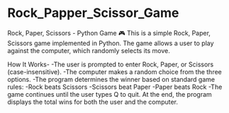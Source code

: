 # Rock_Papper_Scissor_Game
Rock, Paper, Scissors - Python Game 🎮
This is a simple Rock, Paper, Scissors game implemented in Python. The game allows a user to play against the computer, which randomly selects its move.

How It Works-
-The user is prompted to enter Rock, Paper, or Scissors (case-insensitive).
-The computer makes a random choice from the three options.
-The program determines the winner based on standard game rules:
-Rock beats Scissors
-Scissors beat Paper
-Paper beats Rock
-The game continues until the user types Q to quit.
At the end, the program displays the total wins for both the user and the computer.
